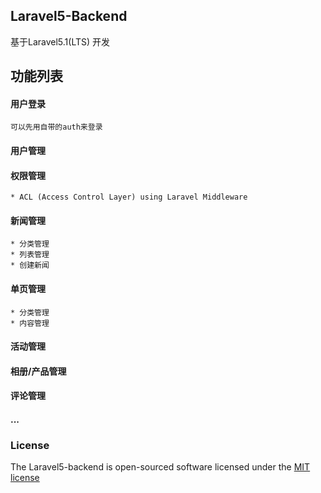 ## Laravel5-Backend

基于Laravel5.1(LTS) 开发

## 功能列表

#### 用户登录
    可以先用自带的auth来登录
#### 用户管理
#### 权限管理
    * ACL (Access Control Layer) using Laravel Middleware
#### 新闻管理
    * 分类管理
    * 列表管理
    * 创建新闻
#### 单页管理
    * 分类管理
    * 内容管理
#### 活动管理
#### 相册/产品管理
#### 评论管理
#### ...


### License

The Laravel5-backend is open-sourced software licensed under the [MIT license](http://opensource.org/licenses/MIT)
